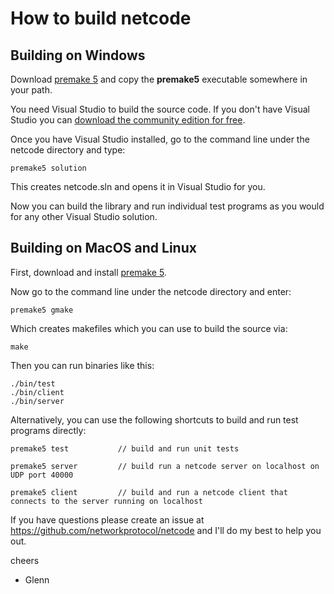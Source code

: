 How to build netcode
====================

## Building on Windows

Download [premake 5](https://premake.github.io/download.html) and copy the **premake5** executable somewhere in your path.

You need Visual Studio to build the source code. If you don't have Visual Studio you can [download the community edition for free](https://visualstudio.microsoft.com/downloads/).

Once you have Visual Studio installed, go to the command line under the netcode directory and type:

    premake5 solution

This creates netcode.sln and opens it in Visual Studio for you.

Now you can build the library and run individual test programs as you would for any other Visual Studio solution.

## Building on MacOS and Linux

First, download and install [premake 5](https://premake.github.io/download.html).

Now go to the command line under the netcode directory and enter:

    premake5 gmake

Which creates makefiles which you can use to build the source via:

    make

Then you can run binaries like this:

    ./bin/test
    ./bin/client
    ./bin/server

Alternatively, you can use the following shortcuts to build and run test programs directly:

    premake5 test           // build and run unit tests

    premake5 server         // build run a netcode server on localhost on UDP port 40000

    premake5 client         // build and run a netcode client that connects to the server running on localhost 
   
If you have questions please create an issue at https://github.com/networkprotocol/netcode and I'll do my best to help you out.

cheers

 - Glenn
